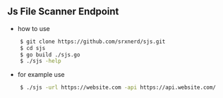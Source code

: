 ## Js File Scanner Endpoint
- how to use
```bash
    $ git clone https://github.com/srxnerd/sjs.git
    $ cd sjs
    $ go build ./sjs.go
    $ ./sjs -help
```
- for example use
```bash
    $ ./sjs -url https://website.com -api https://api.website.com/ 
```
